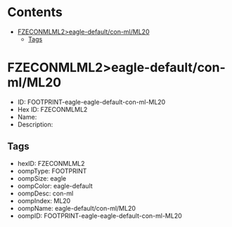 



Contents
========

* [FZECONMLML2>eagle-default/con-ml/ML20](#fzeconmlml2eagle-defaultcon-mlml20)
	* [Tags](#tags)

# FZECONMLML2>eagle-default/con-ml/ML20

- ID: FOOTPRINT-eagle-eagle-default-con-ml-ML20
- Hex ID: FZECONMLML2
- Name: 
- Description: 

## Tags

- hexID: FZECONMLML2
- oompType: FOOTPRINT
- oompSize: eagle
- oompColor: eagle-default
- oompDesc: con-ml
- oompIndex: ML20
- oompName: eagle-default/con-ml/ML20
- oompID: FOOTPRINT-eagle-eagle-default-con-ml-ML20
